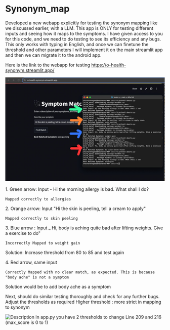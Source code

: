 # Synonym_map

Developed a new webapp explicitly for testing the synonym mapping like we discussed earlier, with a LLM. This app is ONLY for testing different inputs and seeing how it maps to the symptoms. I have given access to you for this code, and we need to do testing to see its efficiency and any bugs.
This only works with typing in English, and once we can finetune the threshold and other parameters I will implement it on the main streamlit app and then we can migrate it to the android app.

Here is the link to the webapp for testing
https://o-health-synonym.streamlit.app/

![Symptom Matching](Screensoy.jpeg)

1.⁠ ⁠Green arrow: Input  - Hi the morning allergy is bad. What shall I do?

    Mapped correctly to allergies
    
2.⁠ ⁠Orange arrow: Input "Hi the skin is peeling, tell a cream to apply"
    
    Mapped correctly to skin peeling

3.⁠ ⁠Blue arrow : Input _ Hi, body is aching quite bad after lifting weights. Give a exercise to do"

    Incorrectly Mapped to weight gain
Solution: Increase threshold from 80 to 85 and test again

4.⁠ ⁠Red arrow, same input

    Correctly Mapped with no clear match, as expected. This is because "body ache" is not a symptom
Solution would be to add body ache as a symptom

Next, should do similar testing thoroughly and check for any further bugs. Adjust the thresholds as required
Higher threshold : more strict in mapping to synonym

![Description](Screensoy.png)
In app.py you have 2 thresholds to change
Line 209 and 
216 (max_score is 0 to 1)
